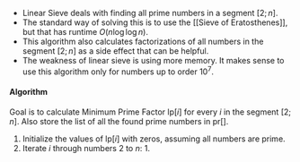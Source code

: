 - Linear Sieve deals with finding all prime numbers in a segment $[2; n]$.
- The standard way of solving this is to use the [[Sieve of Eratosthenes]], but that has runtime $O(n\log\log n)$.
- This algorithm also calculates factorizations of all numbers in the segment $[2; n]$ as a side effect that can be helpful.
- The weakness of linear sieve is using more memory. It makes sense to use this algorithm only for numbers up to order $10^7$.
#### Algorithm
Goal is to calculate Minimum Prime Factor $\text{lp}[i]$ for every $i$ in the segment $[2; n]$. Also store the list of all the found prime numbers in $\text{pr}[]$.
1. Initialize the values of $\text{lp}[i]$ with zeros, assuming all numbers are prime.
2. Iterate $i$ through numbers $2$ to $n$:
	1. 
